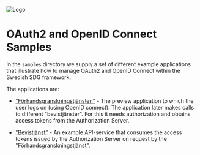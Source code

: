 ![Logo](../docs/images/digg.png)

# OAuth2 and OpenID Connect Samples

In the `samples` directory we supply a set of different example applications that illustrate
how to manage OAuth2 and OpenID Connect within the Swedish SDG framework. 

The applications are:

- ["Förhandsgranskningstjänsten"](forhandsgranskning/README.md) - The preview application to which
the user logs on (using OpenID connect). The application later makes calls to different "bevistjänster".
For this it needs authorization and obtains access tokens from the Authorization Server.

- ["Bevistjänst"](bevistjanst/README.md) - An example API-service that consumes the access tokens
issued by the Authorization Server on request by the "Förhandsgranskningstjänst".